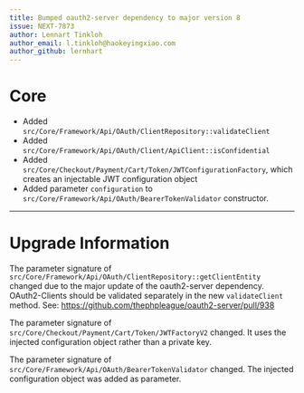 ```yaml
---
title: Bumped oauth2-server dependency to major version 8
issue: NEXT-7873
author: Lennart Tinkloh
author_email: l.tinkloh@haokeyingxiao.com 
author_github: lernhart
---
```

# Core
* Added `src/Core/Framework/Api/OAuth/ClientRepository::validateClient`
* Added `src/Core/Framework/Api/OAuth/Client/ApiClient::isConfidential`
* Added `src/Core/Checkout/Payment/Cart/Token/JWTConfigurationFactory`, which creates an injectable JWT configuration object
* Added parameter `configuration` to `src/Core/Framework/Api/OAuth/BearerTokenValidator` constructor.

___
# Upgrade Information
The parameter signature of `src/Core/Framework/Api/OAuth/ClientRepository::getClientEntity` changed due to the major update of the oauth2-server dependency.
OAuth2-Clients should be validated separately in the new `validateClient` method.
See: https://github.com/thephpleague/oauth2-server/pull/938

The parameter signature of `src/Core/Checkout/Payment/Cart/Token/JWTFactoryV2` changed.
It uses the injected configuration object rather than a private key.

The parameter signature of `src/Core/Framework/Api/OAuth/BearerTokenValidator` changed.
The injected configuration object was added as parameter.
